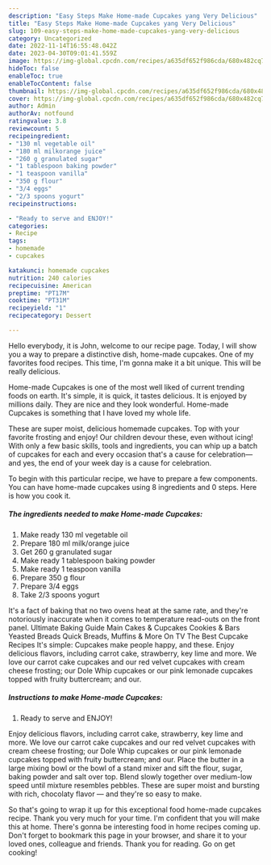 ```yaml
---
description: "Easy Steps Make Home-made Cupcakes yang Very Delicious"
title: "Easy Steps Make Home-made Cupcakes yang Very Delicious"
slug: 109-easy-steps-make-home-made-cupcakes-yang-very-delicious
category: Uncategorized
date: 2022-11-14T16:55:48.042Z
date: 2023-04-30T09:01:41.559Z
image: https://img-global.cpcdn.com/recipes/a635df652f986cda/680x482cq70/home-made-cupcakes-recipe-main-photo.jpg
hideToc: false
enableToc: true
enableTocContent: false
thumbnail: https://img-global.cpcdn.com/recipes/a635df652f986cda/680x482cq70/home-made-cupcakes-recipe-main-photo.jpg
cover: https://img-global.cpcdn.com/recipes/a635df652f986cda/680x482cq70/home-made-cupcakes-recipe-main-photo.jpg
author: Admin
authorAv: notfound
ratingvalue: 3.8
reviewcount: 5
recipeingredient:
- "130 ml vegetable oil"
- "180 ml milkorange juice"
- "260 g granulated sugar"
- "1 tablespoon baking powder"
- "1 teaspoon vanilla"
- "350 g flour"
- "3/4 eggs"
- "2/3 spoons yogurt"
recipeinstructions:

- "Ready to serve and ENJOY!"
categories:
- Recipe
tags:
- homemade
- cupcakes

katakunci: homemade cupcakes 
nutrition: 240 calories
recipecuisine: American
preptime: "PT17M"
cooktime: "PT31M"
recipeyield: "1"
recipecategory: Dessert

---
```



Hello everybody, it is John, welcome to our recipe page. Today, I will show you a way to prepare a distinctive dish, home-made cupcakes. One of my favorites food recipes. This time, I'm gonna make it a bit unique. This will be really delicious.

Home-made Cupcakes is one of the most well liked of current trending foods on earth. It's simple, it is quick, it tastes delicious. It is enjoyed by millions daily. They are nice and they look wonderful. Home-made Cupcakes is something that I have loved my whole life.

These are super moist, delicious homemade cupcakes. Top with your favorite frosting and enjoy! Our children devour these, even without icing! With only a few basic skills, tools and ingredients, you can whip up a batch of cupcakes for each and every occasion that&#39;s a cause for celebration—and yes, the end of your week day is a cause for celebration.


To begin with this particular recipe, we have to prepare a few components. You can have home-made cupcakes using 8 ingredients and 0 steps. Here is how you cook it.

<!--inarticleads1-->

##### The ingredients needed to make Home-made Cupcakes:

1. Make ready 130 ml vegetable oil
1. Prepare 180 ml milk/orange juice
1. Get 260 g granulated sugar
1. Make ready 1 tablespoon baking powder
1. Make ready 1 teaspoon vanilla
1. Prepare 350 g flour
1. Prepare 3/4 eggs
1. Take 2/3 spoons yogurt


It&#39;s a fact of baking that no two ovens heat at the same rate, and they&#39;re notoriously inaccurate when it comes to temperature read-outs on the front panel. Ultimate Baking Guide Main Cakes &amp; Cupcakes Cookies &amp; Bars Yeasted Breads Quick Breads, Muffins &amp; More On TV The Best Cupcake Recipes It&#39;s simple: Cupcakes make people happy, and these. Enjoy delicious flavors, including carrot cake, strawberry, key lime and more. We love our carrot cake cupcakes and our red velvet cupcakes with cream cheese frosting; our Dole Whip cupcakes or our pink lemonade cupcakes topped with fruity buttercream; and our. 

<!--inarticleads2-->

##### Instructions to make Home-made Cupcakes:


1. Ready to serve and ENJOY!

Enjoy delicious flavors, including carrot cake, strawberry, key lime and more. We love our carrot cake cupcakes and our red velvet cupcakes with cream cheese frosting; our Dole Whip cupcakes or our pink lemonade cupcakes topped with fruity buttercream; and our. Place the butter in a large mixing bowl or the bowl of a stand mixer and sift the flour, sugar, baking powder and salt over top. Blend slowly together over medium-low speed until mixture resembles pebbles. These are super moist and bursting with rich, chocolaty flavor — and they&#39;re so easy to make. 

So that's going to wrap it up for this exceptional food home-made cupcakes recipe. Thank you very much for your time. I'm confident that you will make this at home. There's gonna be interesting food in home recipes coming up. Don't forget to bookmark this page in your browser, and share it to your loved ones, colleague and friends. Thank you for reading. Go on get cooking!
